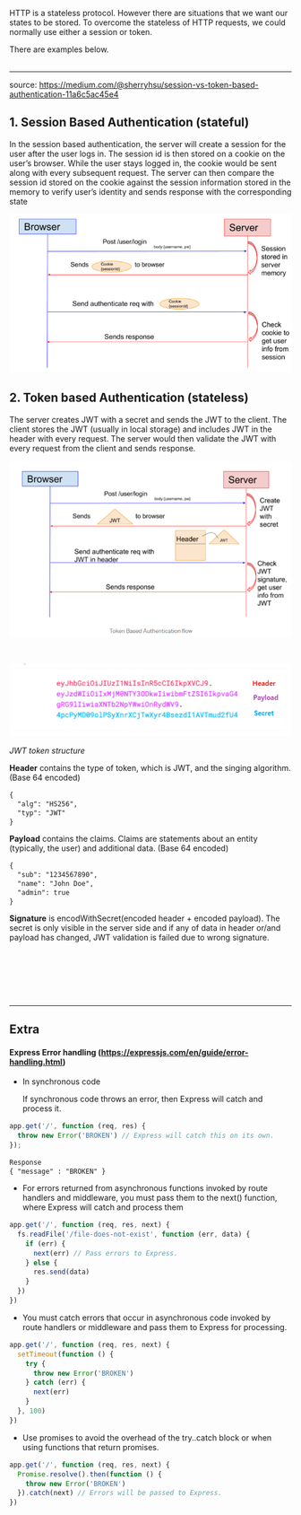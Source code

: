 HTTP is a stateless protocol. However there are situations that we want our states to be stored. To overcome the stateless of HTTP requests, we could normally use either a session or token.
<br>

There are examples below.
<br>
<br>
***
source: https://medium.com/@sherryhsu/session-vs-token-based-authentication-11a6c5ac45e4


## 1. Session Based Authentication (stateful)

In the session based authentication, the server will create a session for the user after the user logs in. The session id is then stored on a cookie on the user’s browser. While the user stays logged in, the cookie would be sent along with every subsequent request. The server can then compare the session id stored on the cookie against the session information stored in the memory to verify user’s identity and sends response with the corresponding state


![Session Based Authentication Flow](/images/session-auth.png)


## 2. Token based Authentication (stateless)

 The server creates JWT with a secret and sends the JWT to the client. The client stores the JWT (usually in local storage) and includes JWT in the header with every request. The server would then validate the JWT with every request from the client and sends response.


![Token Based Authentication Flow](/images/token-auth.png)

<br>

![JWT token structure](/images/jwt.png)

*JWT token structure*

**Header** contains the type of token, which is JWT, and the singing algorithm. (Base 64 encoded)

```
{
  "alg": "HS256",
  "typ": "JWT"
}
```

**Payload** contains the claims. Claims are statements about an entity (typically, the user) and additional data. (Base 64 encoded)

```
{
  "sub": "1234567890",
  "name": "John Doe",
  "admin": true
}
```

**Signature** is encodWithSecret(encoded header + encoded payload). The secret is only visible in the server side and if any of data in header or/and payload has changed, JWT validation is failed due to wrong signature.



<br>
<br>
<br>
<br>
<br>



---
## Extra

#### Express Error handling (https://expressjs.com/en/guide/error-handling.html)

- In synchronous code  
  
  If synchronous code throws an error, then Express will catch and process it.

```javascript
app.get('/', function (req, res) {
  throw new Error('BROKEN') // Express will catch this on its own.
});
```
```
Response
{ "message" : "BROKEN" }
```

- For errors returned from asynchronous functions invoked by route handlers and middleware, you must pass them to the next() function, where Express will catch and process them

```javascript
app.get('/', function (req, res, next) {
  fs.readFile('/file-does-not-exist', function (err, data) {
    if (err) {
      next(err) // Pass errors to Express.
    } else {
      res.send(data)
    }
  })
})
```

- You must catch errors that occur in asynchronous code invoked by route handlers or middleware and pass them to Express for processing.

```javascript
app.get('/', function (req, res, next) {
  setTimeout(function () {
    try {
      throw new Error('BROKEN')
    } catch (err) {
      next(err)
    }
  }, 100)
})
```

- Use promises to avoid the overhead of the try..catch block or when using functions that return promises.

```javascript
app.get('/', function (req, res, next) {
  Promise.resolve().then(function () {
    throw new Error('BROKEN')
  }).catch(next) // Errors will be passed to Express.
})
```